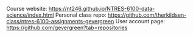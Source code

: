 Course website: https://nt246.github.io/NTRES-6100-data-science/index.html
Personal class repo: https://github.com/therkildsen-class/ntres-6100-assignments-gevergreen
User account page: https://github.com/gevergreen?tab=repositories
